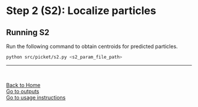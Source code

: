 # Step 2 (S2): Localize particles  
## Running S2
Run the following command to obtain centroids for predicted particles.

```bash
python src/picket/s2.py <s2_param_file_path> 
```

---
<br/>

[Back to Home](index.md)  
[Go to outputs](outputs.md)  
[Go to usage instructions](usage_instructions.md)  

